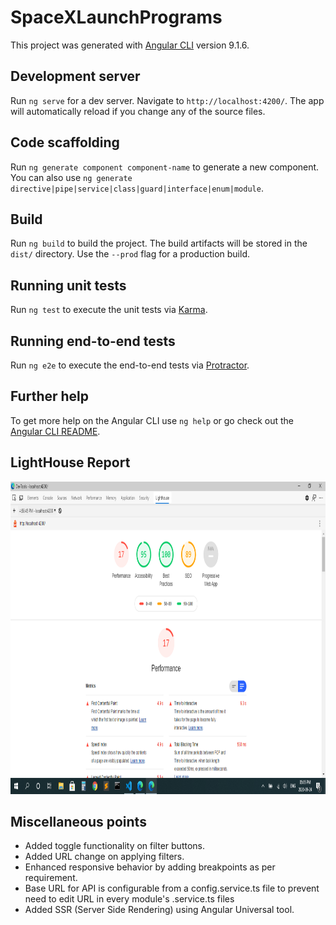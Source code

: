 # SpaceXLaunchPrograms

This project was generated with [Angular CLI](https://github.com/angular/angular-cli) version 9.1.6.

## Development server

Run `ng serve` for a dev server. Navigate to `http://localhost:4200/`. The app will automatically reload if you change any of the source files.

## Code scaffolding

Run `ng generate component component-name` to generate a new component. You can also use `ng generate directive|pipe|service|class|guard|interface|enum|module`.

## Build

Run `ng build` to build the project. The build artifacts will be stored in the `dist/` directory. Use the `--prod` flag for a production build.

## Running unit tests

Run `ng test` to execute the unit tests via [Karma](https://karma-runner.github.io).

## Running end-to-end tests

Run `ng e2e` to execute the end-to-end tests via [Protractor](http://www.protractortest.org/).

## Further help

To get more help on the Angular CLI use `ng help` or go check out the [Angular CLI README](https://github.com/angular/angular-cli/blob/master/README.md).

## LightHouse Report
<img src="screenshots/LightHouse.png" width="800px" height="500px">

## Miscellaneous points
<ul>
<li>
Added toggle functionality on filter buttons.
</li>
<li>
Added URL change on applying filters.
</li>
<li>
Enhanced responsive behavior by adding breakpoints as per requirement.
</li>
<li>
Base URL for API is configurable from a config.service.ts file to prevent need to edit URL in every module's .service.ts files
</li>
<li>
Added SSR (Server Side Rendering) using Angular Universal tool.
</li>
</ul>